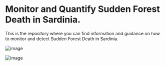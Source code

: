 # Monitor and Quantify Sudden Forest Death in Sardinia.
This is the repository where you can find information and guidance on how to monitor and detect Sudden Forest Death in Sardinia.

![image](https://github.com/user-attachments/assets/96b24bae-6156-4e65-bd59-80b9fa314934)



![image](https://github.com/user-attachments/assets/93312beb-675d-4c1f-95f0-aa0092d64ef8)
